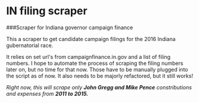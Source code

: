 # IN filing scraper

###Scraper for Indiana governor campaign finance

This a scraper to get candidate campaign filings for the 2016 Indiana gubernatorial race. 

It relies on set url's from campaignfinance.in.gov and a list of filing numbers. I hope to automate the process of scraping the filing numbers later on, but no time for that now. Those have to be manually plugged into the script as of now. It also needs to be majorly refactored, but it still works!

*Right now, this will scrape only __John Gregg and Mike Pence__ constributions and expenses from __2011 to 2015.__*